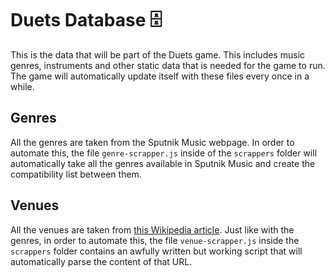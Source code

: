 # Duets Database 🗄
This is the data that will be part of the Duets game. This includes music genres, instruments and other static data that is needed for the game to run. The game will automatically update itself with these files every once in a while.

## Genres
All the genres are taken from the Sputnik Music webpage. In order to automate this, the file `genre-scrapper.js` inside of the `scrappers` folder will automatically take all the genres available in Sputnik Music and create the compatibility list between them.

## Venues
All the venues are taken from [this Wikipedia article](https://en.wikipedia.org/wiki/List_of_music_venues). Just like with the genres, in order to automate this, the file `venue-scrapper.js` inside the `scrappers` folder contains an awfully written but working script that will automatically parse the content of that URL.
